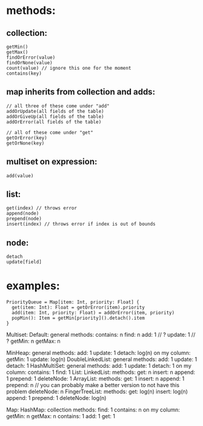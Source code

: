 # methods:

## collection:

    getMin()
    getMax()
    findOrError(value)
    findOrNone(value)
    count(value) // ignore this one for the moment
    contains(key)

## map inherits from collection and adds:
    // all three of these come under "add"
    addOrUpdate(all fields of the table)
    addOrGiveUp(all fields of the table)
    addOrError(all fields of the table)

    // all of these come under "get"
    getOrError(key)
    getOrNone(key)

## multiset on expression:

    add(value)

## list:

    get(index) // throws error
    append(node)
    prepend(node)
    insert(index) // throws error if index is out of bounds

## node:

    detach
    update[field]


# examples:

    PriorityQueue = Map[item: Int, priority: Float] {
      get(item: Int): Float = getOrError(item).priority
      add(item: Int, priority: Float) = addOrError(item, priority)
      popMin(): Item = getMin[priority]().detach().item
    }


Multiset:
  Default:
    general methods:
      contains: n
      find: n
      add: 1 // ?
      update: 1 // ?
      getMin: n
      getMax: n

  MinHeap:
    general methods:
      add: 1
      update: 1
      detach: log(n)
    on my column:
      getMin: 1
      update: log(n)
  DoubleLinkedList:
    general methods:
      add: 1
      update: 1
      detach: 1
  HashMultiSet:
    general methods:
      add: 1
      update: 1
      detach: 1
    on my column:
      contains: 1
      find: 1
List:
  LinkedList:
    methods:
      get: n
      insert: n
      append: 1
      prepend: 1
      deleteNode: 1
  ArrayList:
    methods:
      get: 1
      insert: n
      append: 1
      prepend: n // you can probably make a better version to not have this problem
      deleteNode: n
  FingerTreeList:
    methods:
      get: log(n)
      insert: log(n)
      append: 1
      prepend: 1
      deleteNode: log(n)

Map:
  HashMap:
    collection methods:
      find: 1
      contains: n
    on my column:
      getMin: n
      getMax: n
      contains: 1
      add: 1
      get: 1


    
